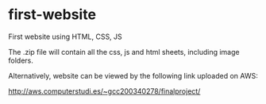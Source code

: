 # first-website
First website using HTML, CSS, JS

The .zip file will contain all the css, js and html sheets, including image folders.

Alternatively, website can be viewed by the following link uploaded on AWS:

http://aws.computerstudi.es/~gcc200340278/finalproject/
